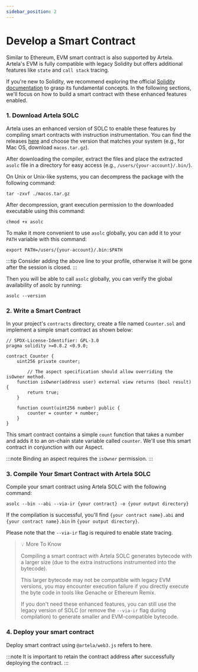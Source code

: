 ```yaml
---
sidebar_position: 2
---
```




# Develop a Smart Contract

Similar to Ethereum, EVM smart contract is also supported by Artela. Artela's EVM is fully compatible with legacy Solidity but offers additional features like `state` and `call stack` tracing.

If you're new to Solidity, we recommend exploring the official [Solidity documentation](https://docs.soliditylang.org/en/v0.8.20/) to grasp its fundamental concepts. In the following sections, we'll focus on how to build a smart contract with these enhanced features enabled.

### 1. Download Artela SOLC

Artela uses an enhanced version of SOLC to enable these features by compiling smart contracts with instruction instrumentation. You can find the releases [here](https://github.com/artela-network/solidity/releases/tag/v0.8.20-atl) and choose the version that matches your system (e.g., for Mac OS, download `macos.tar.gz`).

After downloading the compiler, extract the files and place the extracted `asolc` file in a directory for easy access (e.g., `/users/{your-account}/.bin/`).

On Unix or Unix-like systems, you can decompress the package with the following command:

```shell
tar -zxvf ./macos.tar.gz
```

After decompression, grant execution permission to the downloaded executable using this command:
```shell
chmod +x asolc
```

To make it more convenient to use `asolc` globally, you can add it to your `PATH` variable with this command:
```shell
export PATH=/users/{your-account}/.bin:$PATH
```

:::tip
Consider adding the above line to your profile, otherwise it will be gone after the session is closed.
:::

Then you will be able to call `asolc` globally, you can verify the global availability of asolc by running:
```shell
asolc --version
```


### 2. Write a Smart Contract

In your project's `contracts` directory, create a file named `Counter.sol` and implement a simple smart contract as shown below:
```tsx
// SPDX-License-Identifier: GPL-3.0
pragma solidity >=0.8.2 <0.9.0;

contract Counter {
    uint256 private counter;

        // The aspect specification should allow overriding the isOwner method.
    function isOwner(address user) external view returns (bool result) {
        return true;
    }

    function count(uint256 number) public {
        counter = counter + number;
    }
}
```
This smart contract contains a simple `count` function that takes a number and adds it to an on-chain state variable called `counter`. We'll use this smart contract in conjunction with our Aspect.

:::note
Binding an aspect requires the `isOwner` permission.
:::

### 3. Compile Your Smart Contract with Artela SOLC

Compile your smart contract using Artela SOLC with the following command:
```shell
asolc --bin --abi --via-ir {your contract} -o {your output directory}
```

If the compilation is successful, you'll find `{your contract name}.abi` and `{your contract name}.bin` in `{your output directory}`.

Please note that the `--via-ir` flag is required to enable state tracing.


> 💡 More To Know
> 
> Compiling a smart contract with Artela SOLC generates bytecode with a larger size (due to the extra instructions instrumented into the bytecode). 
> 
> This larger bytecode may not be compatible with legacy EVM versions, you may encounter execution failure if you directly execute the byte code in tools like Genache or Ethereum Remix. 
> 
> If you don't need these enhanced features, you can still use the legacy version of SOLC (or remove the `--via-ir` flag during compilation) to generate smaller and EVM-compatible bytecode.
>


### 4. Deploy your smart contract

Deploy smart contract using `@artela/web3.js` refers to here.

:::note
It is important to retain the contract address after successfully deploying the contract.
:::



